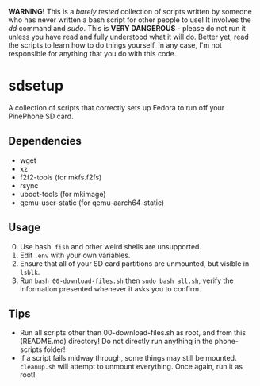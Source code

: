 **WARNING!** This is a *barely tested* collection of scripts written by someone who has never written a bash script for other people to use! It involves the *dd* command and *sudo*. This is **VERY DANGEROUS** - please do not run it unless you have read and fully understood what it will do. Better yet, read the scripts to learn how to do things yourself. In any case, I'm not responsible for anything that you do with this code.

# sdsetup

A collection of scripts that correctly sets up Fedora to run off your PinePhone SD card.

## Dependencies

- wget
- xz
- f2f2-tools (for mkfs.f2fs)
- rsync
- uboot-tools (for mkimage)
- qemu-user-static (for qemu-aarch64-static)

## Usage

0. Use bash. `fish` and other weird shells are unsupported.
1. Edit `.env` with your own variables.
2. Ensure that all of your SD card partitions are unmounted, but visible in `lsblk`.
3. Run `bash 00-download-files.sh` then `sudo bash all.sh`, verify the information presented whenever it asks you to confirm.

## Tips

- Run all scripts other than 00-download-files.sh as root, and from this (README.md) directory! Do not directly run anything in the phone-scripts folder!
- If a script fails midway through, some things may still be mounted. `cleanup.sh` will attempt to unmount everything. Once again, run it as root!
